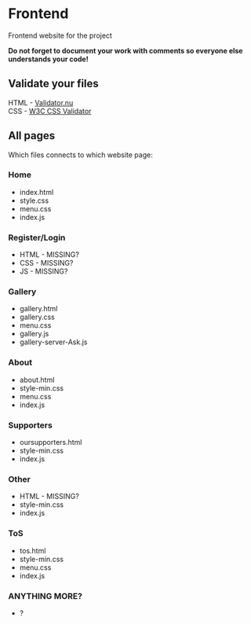 # Frontend
Frontend website for the project

**Do not forget to document your work with comments so everyone else understands your code!**

## Validate your files
HTML - [Validator.nu](https://validator.nu)  
CSS - [W3C CSS Validator](https://jigsaw.w3.org/css-validator/)

## All pages
Which files connects to which website page:

### Home
  * index.html
  * style.css
  * menu.css
  * index.js

### Register/Login
  * HTML - MISSING?
  * CSS - MISSING?
  * JS - MISSING?

### Gallery
  * gallery.html
  * gallery.css
  * menu.css
  * gallery.js
  * gallery-server-Ask.js

### About
  * about.html
  * style-min.css
  * menu.css
  * index.js

### Supporters
  * oursupporters.html
  * style-min.css
  * index.js

### Other
  * HTML - MISSING?
  * style-min.css
  * index.js

### ToS
  * tos.html
  * style-min.css
  * menu.css
  * index.js

### ANYTHING MORE?
  * ?
